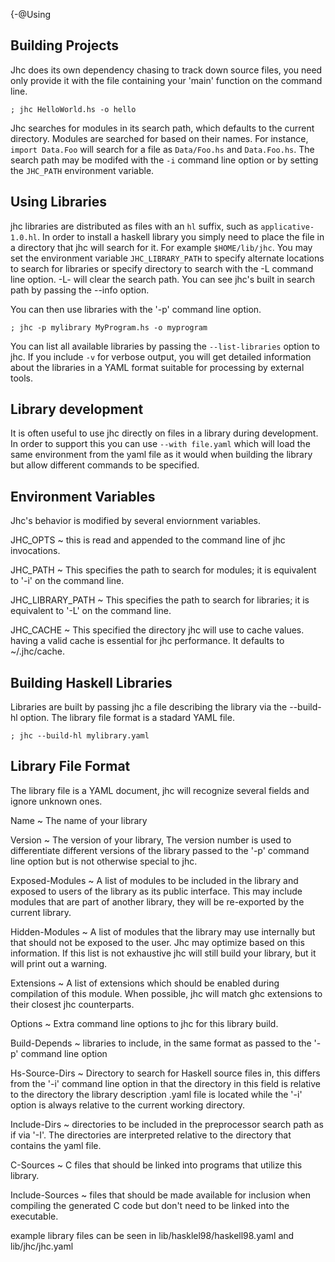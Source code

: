 {-@Using

Building Projects
-----------------

Jhc does its own dependency chasing to track down source files, you need
only provide it with the file containing your 'main' function on the
command line.

    ; jhc HelloWorld.hs -o hello

Jhc searches for modules in its search path, which defaults to the
current directory. Modules are searched for based on their names. For
instance, `import Data.Foo` will search for a file as `Data/Foo.hs` and
`Data.Foo.hs`. The search path may be modifed with the `-i` command line
option or by setting the `JHC_PATH` environment variable.

Using Libraries
---------------

jhc libraries are distributed as files with an `hl` suffix, such as
`applicative-1.0.hl`. In order to install a haskell library you simply
need to place the file in a directory that jhc will search for it. For
example `$HOME/lib/jhc`. You may set the environment variable
`JHC_LIBRARY_PATH` to specify alternate locations to search for
libraries or specify directory to search with the -L command line
option. -L- will clear the search path. You can see jhc's built in
search path by passing the --info option.

You can then use libraries with the '-p' command line option.

    ; jhc -p mylibrary MyProgram.hs -o myprogram

You can list all available libraries by passing the `--list-libraries`
option to jhc. If you include `-v` for verbose output, you will get
detailed information about the libraries in a YAML format suitable for
processing by external tools.

Library development
-------------------

It is often useful to use jhc directly on files in a library during
development. In order to support this you can use `--with file.yaml`
which will load the same environment from the yaml file as it would when
building the library but allow different commands to be specified.

Environment Variables
---------------------

Jhc's behavior is modified by several enviornment variables.

JHC\_OPTS
  ~ this is read and appended to the command line of jhc invocations.

JHC\_PATH
  ~ This specifies the path to search for modules; it is equivalent to
    '-i' on the command line.

JHC\_LIBRARY\_PATH
  ~ This specifies the path to search for libraries; it is equivalent to
    '-L' on the command line.

JHC\_CACHE
  ~ This specified the directory jhc will use to cache values. having a
    valid cache is essential for jhc performance. It defaults to
    \~/.jhc/cache.

Building Haskell Libraries
--------------------------

Libraries are built by passing jhc a file describing the library via the
--build-hl option. The library file format is a stadard YAML file.

    ; jhc --build-hl mylibrary.yaml

Library File Format
-------------------

The library file is a YAML document, jhc will recognize several fields
and ignore unknown ones.

Name
  ~ The name of your library

Version
  ~ The version of your library, The version number is used to
    differentiate different versions of the library passed to the '-p'
    command line option but is not otherwise special to jhc.

Exposed-Modules
  ~ A list of modules to be included in the library and exposed to users
    of the library as its public interface. This may include modules
    that are part of another library, they will be re-exported by the
    current library.

Hidden-Modules
  ~ A list of modules that the library may use internally but that
    should not be exposed to the user. Jhc may optimize based on this
    information. If this list is not exhaustive jhc will still build
    your library, but it will print out a warning.

Extensions
  ~ A list of extensions which should be enabled during compilation of
    this module. When possible, jhc will match ghc extensions to their
    closest jhc counterparts.

Options
  ~ Extra command line options to jhc for this library build.

Build-Depends
  ~ libraries to include, in the same format as passed to the '-p'
    command line option

Hs-Source-Dirs
  ~ Directory to search for Haskell source files in, this differs from
    the '-i' command line option in that the directory in this field is
    relative to the directory the library description .yaml file is
    located while the '-i' option is always relative to the current
    working directory.

Include-Dirs
  ~ directories to be included in the preprocessor search path as if via
    '-I'. The directories are interpreted relative to the directory that
    contains the yaml file.

C-Sources
  ~ C files that should be linked into programs that utilize this
    library.

Include-Sources
  ~ files that should be made available for inclusion when compiling the
    generated C code but don't need to be linked into the executable.

example library files can be seen in lib/hasklel98/haskell98.yaml and
lib/jhc/jhc.yaml
